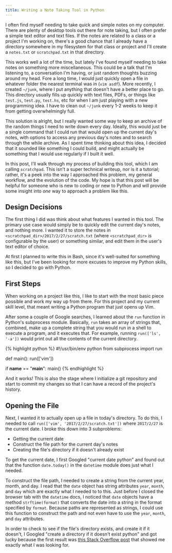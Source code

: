```yaml
---
title: Writing a Note Taking Tool in Python
---
```


I often find myself needing to take quick and simple notes on my computer.
There are plenty of desktop tools out there for note taking, but I often
prefer a simple text editor and text files.
If the notes are related to a class or a project I'm working on,
there's a good chance that I already have a directory somewhere in my
filesystem for that class or project and I'll create a `notes.txt` or
`scratchpad.txt` in that directory.

This works well a lot of the time, but lately I've found myself needing
to take notes on something more miscellaneous.
This could be a talk that I'm listening to, a conversation I'm having,
or just random thoughts buzzing around my head.
Fore a long time, I would just quickly open a file in whatever folder
the nearest terminal was in (`vim asdf`).
More recently, I created `~/junk`, where I put anything that doesn't have
a better place to go.
This directory usually fills up quickly with text files, PDFs, or things
like `test.js`, `test.py`, `test.hs`, etc for when I am just playing with
a new programming idea.
I have to clean out `~/junk` every 1-2 weeks to keep it from getting
overwhelmingly full.

This solution is alright, but I really wanted some way to keep an archive
of the random things I need to write down every day.
Ideally, this would just be a single command that I could run that would
open up the current day's notes, with options to access any previous
day's notes and to search through the while archive.
As I spent time thinking about this idea, I decided that it sounded like
something I could build, and might actually be something that I would use
regularly if I built it well.

In this post, I'll walk through my process of building this tool, which
I am calling `scratchpad`.
This isn't a super technical writeup, nor is it a tutorial; rather,
it's a peek into the way I approached this problem, my general workflow,
and the evolution of the code.
My hope is that this post will be helpful for someone who is new to
coding or new to Python and will provide some insight into *one* way to
approach a problem like this.

## Design Decisions

The first thing I did was think about what features I wanted in this tool.
The primary use case would simply be to quickly edit the current day's
notes, and nothing more.
I wanted it to store the notes in `<scratchpad_dir>/2017/2/27/scratch.txt`
(where `<scratchpad_dir>` is configurable by the user)
or something similar, and edit them in the user's text editor of choice.

At first I planned to write this in Bash, since it's well-suited for
something like this, but I've been looking for more excuses to improve my
Python skills, so I decided to go with Python.

## First Steps

When working on a project like this, I like to start with the most basic
piece possible and work my way up from there.
For this project and my current skill level, that meant writing a Python
program that just opens up Vim.

After some a couple of Google searches, I learned about the `run` function
in Python's subprocess module.
Basically, `run` takes an array of strings that, combined, make up a
complete string that you would run in a shell to execute a program, and it
executes that.
For example, running `run(['ls', '-a'])` would print out all the
contents of the current directory.

{% highlight python %}
#!/usr/bin/env python
from subprocess import run

def main():
    run(['vim'])

if __name__ == "__main__":
    main()
{% endhighlight %}

And it works! This is also the stage where I initialize a git repository
and start to commit my changes so that I can have a record of the project's
history.

## Opening the File
Next, I wanted it to actually open up a file in today's
directory. To do this, I needed to call
`run(['vim', '2017/2/27/scratch.txt'])`
where `2017/2/27` is the current date.
I broke this down into 3 subproblems:
 - Getting the current date
 - Construct the file path for the current day's notes
 - Creating the file's directory if it doesn't already exist

To get the current date, I first Googled "current date python" and found
out that the function `date.today()` in the `datetime` module does just
what I needed.

To construct the file path, I needed to create a string from the current
year, month, and day.
I read that the `date` object has string attributes `year`, `month`,
and `day` which are exactly what I needed to to this.
Just before I closed the browser tab with the `datetime` docs, I noticed
that `date` objects have a method `strftime(format)` that converts the
date into a string in the format specified by `format`.
Because paths are represented as strings, I could use this function to
construct the path and not even have to use the `year`, `month`, and `day`
attributes.

In order to check to see if the file's directory exists, and create it if
it doesn't, I Googled "create a directory if it doesn't exist python"
and got lucky because the first result was
[this Stack Overflow post](http://stackoverflow.com/questions/273192/how-to-check-if-a-directory-exists-and-create-it-if-necessary)
that showed me exactly what I was looking for.


